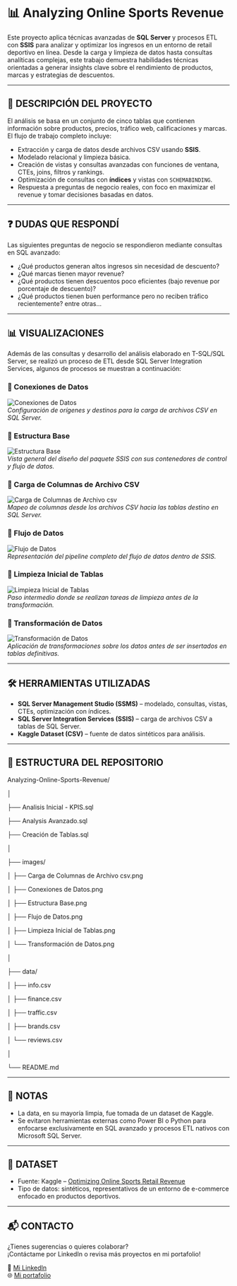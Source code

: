 # 📊 Analyzing Online Sports Revenue

Este proyecto aplica técnicas avanzadas de **SQL Server** y procesos ETL con **SSIS** para analizar y optimizar los ingresos en un entorno de retail deportivo en línea. Desde la carga y limpieza de datos hasta consultas analíticas complejas, este trabajo demuestra habilidades técnicas orientadas a generar insights clave sobre el rendimiento de productos, marcas y estrategias de descuentos.

---

## 📌 DESCRIPCIÓN DEL PROYECTO

El análisis se basa en un conjunto de cinco tablas que contienen información sobre productos, precios, tráfico web, calificaciones y marcas. El flujo de trabajo completo incluye:

- Extracción y carga de datos desde archivos CSV usando **SSIS**.
- Modelado relacional y limpieza básica.
- Creación de vistas y consultas avanzadas con funciones de ventana, CTEs, joins, filtros y rankings.
- Optimización de consultas con **índices** y vistas con `SCHEMABINDING`.
- Respuesta a preguntas de negocio reales, con foco en maximizar el revenue y tomar decisiones basadas en datos.

---

## ❓ DUDAS QUE RESPONDÍ

Las siguientes preguntas de negocio se respondieron mediante consultas en SQL avanzado:

- ¿Qué productos generan altos ingresos sin necesidad de descuento?
- ¿Qué marcas tienen mayor revenue?
- ¿Qué productos tienen descuentos poco eficientes (bajo revenue por porcentaje de descuento)?
- ¿Qué productos tienen buen performance pero no reciben tráfico recientemente?
entre otras...

---

## 📊 VISUALIZACIONES

Además de las consultas y desarrollo del análisis elaborado en T-SQL/SQL Server, se realizó un proceso de ETL desde SQL Server Integration Services, algunos de procesos se muestran a continuación:

### 🔌 Conexiones de Datos

![Conexiones de Datos](Images/Conexiones%20de%20Datos.png)  
*Configuración de orígenes y destinos para la carga de archivos CSV en SQL Server.*


### 📐 Estructura Base

![Estructura Base](Images/Estructura%20Base.png)  
*Vista general del diseño del paquete SSIS con sus contenedores de control y flujo de datos.*


### 📁 Carga de Columnas de Archivo CSV

![Carga de Columnas de Archivo csv](Images/Carga%20de%20Columnas%20de%20Archivo%20csv.png)  
*Mapeo de columnas desde los archivos CSV hacia las tablas destino en SQL Server.*


### 🔄 Flujo de Datos

![Flujo de Datos](Images/Flujo%20de%20Datos.png)  
*Representación del pipeline completo del flujo de datos dentro de SSIS.*


### 🧹 Limpieza Inicial de Tablas

![Limpieza Inicial de Tablas](Images/Limpieza%20Inicial%20de%20Tablas.png)  
*Paso intermedio donde se realizan tareas de limpieza antes de la transformación.*


### 🔧 Transformación de Datos

![Transformación de Datos](Images/Transformación%20de%20Datos.png)  
*Aplicación de transformaciones sobre los datos antes de ser insertados en tablas definitivas.*


---
## 🛠️ HERRAMIENTAS UTILIZADAS

- **SQL Server Management Studio (SSMS)** – modelado, consultas, vistas, CTEs, optimización con índices.
- **SQL Server Integration Services (SSIS)** – carga de archivos CSV a tablas de SQL Server.
- **Kaggle Dataset (CSV)** – fuente de datos sintéticos para análisis.

---

## 📁 ESTRUCTURA DEL REPOSITORIO

Analyzing-Online-Sports-Revenue/

│

├── Analisis Inicial - KPIS.sql

├── Analysis Avanzado.sql

├── Creación de Tablas.sql

│

├── images/

│ ├── Carga de Columnas de Archivo csv.png

│ ├── Conexiones de Datos.png

│ ├── Estructura Base.png

│ ├── Flujo de Datos.png

│ ├── Limpieza Inicial de Tablas.png

│ └── Transformación de Datos.png

│

├── data/

│ ├── info.csv

│ ├── finance.csv

│ ├── traffic.csv

│ ├── brands.csv

│ └── reviews.csv

│

└── README.md


---

## 📝 NOTAS

- La data, en su mayoría limpia, fue tomada de un dataset de Kaggle.
- Se evitaron herramientas externas como Power BI o Python para enfocarse exclusivamente en SQL avanzado y procesos ETL nativos con Microsoft SQL Server.

---

## 📂 DATASET

- Fuente: Kaggle – [Optimizing Online Sports Retail Revenue](https://www.kaggle.com/datasets/irenewidyastuti/datacamp-optimizing-online-sports-retail-revenue/data)
- Tipo de datos: sintéticos, representativos de un entorno de e-commerce enfocado en productos deportivos.

---

## 📬 CONTACTO

¿Tienes sugerencias o quieres colaborar?  
¡Contáctame por LinkedIn o revisa más proyectos en mi portafolio!

🔗 [Mi LinkedIn](https://www.linkedin.com/in/eduardo-alfonso-haro-villanueva-baa50a261/)  
🌐 [Mi portafolio](https://portafolio-eharo.carrd.co/)

